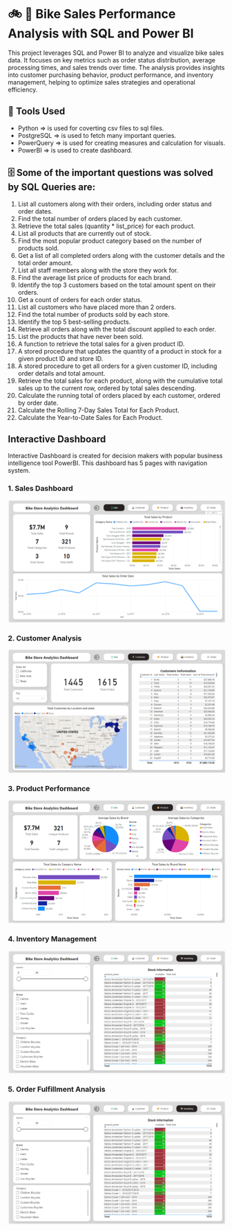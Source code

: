 # 🚲 🏪 Bike Sales Performance Analysis with SQL and Power BI

This project leverages SQL and Power BI to analyze and visualize bike sales data. It focuses on key metrics such as order status distribution, average processing times, and sales trends over time. The analysis provides insights into customer purchasing behavior, product performance, and inventory management, helping to optimize sales strategies and operational efficiency. 

## 🔨 Tools Used
- Python => is used for coverting csv files to sql files.
- PostgreSQL => is used to fetch many important queries.
- PowerQuery => is used for creating measures and calculation for visuals.
- PowerBI => is used to create dashboard.

## 🗄️ Some of the important questions was solved by SQL Queries are:

1. List all customers along with their orders, including order status and order dates.
2. Find the total number of orders placed by each customer.
3. Retrieve the total sales (quantity * list_price) for each product.
4. List all products that are currently out of stock.
5. Find the most popular product category based on the number of products sold.
6. Get a list of all completed orders along with the customer details and the total order amount.
7. List all staff members along with the store they work for.
8. Find the average list price of products for each brand.
9. Identify the top 3 customers based on the total amount spent on their orders.
10. Get a count of orders for each order status.
11. List all customers who have placed more than 2 orders.
12. Find the total number of products sold by each store.
13. Identify the top 5 best-selling products.
14. Retrieve all orders along with the total discount applied to each order.
15. List the products that have never been sold.
16. A function to retrieve the total sales for a given product ID.
17. A stored procedure that updates the quantity of a product in stock for a given product ID and store ID.
18. A stored procedure to get all orders for a given customer ID, including order details and total amount.
19. Retrieve the total sales for each product, along with the cumulative total sales up to the current row, ordered by total sales descending.
20. Calculate the running total of orders placed by each customer, ordered by order date.
21. Calculate the Rolling 7-Day Sales Total for Each Product.
22. Calculate the Year-to-Date Sales for Each Product.

## Interactive Dashboard

Interactive Dashboard is created for decision makers with popular business intelligence tool PowerBI. This dashboard has 5 pages with navigation system.

### 1. Sales Dashboard

![Sales Page](/Snapshot/Sales.png)

### 2. Customer Analysis

![Sales Page](/Snapshot/Customer.png)

### 3. Product Performance

![Sales Page](/Snapshot/Product.png)

### 4. Inventory Management

![Sales Page](/Snapshot/Inventory.png)

### 5. Order Fulfillment Analysis

![Sales Page](/Snapshot/Inventory.png)
